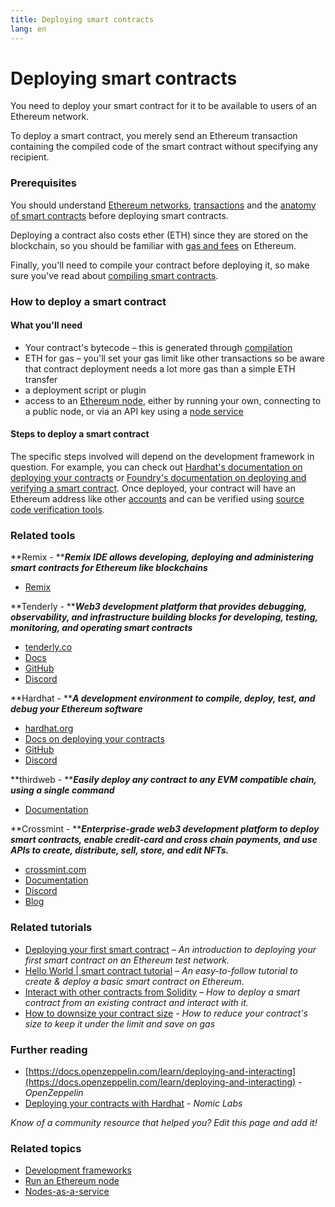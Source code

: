 ```yaml
---
title: Deploying smart contracts
lang: en
---
```


# Deploying smart contracts

You need to deploy your smart contract for it to be available to users of an Ethereum network.

To deploy a smart contract, you merely send an Ethereum transaction containing the compiled code of the smart contract without specifying any recipient.

### Prerequisites <a href="#prerequisites" id="prerequisites"></a>

You should understand [Ethereum networks](../../networks/), [transactions](../../transactions/) and the [anatomy of smart contracts](../anatomy/) before deploying smart contracts.

Deploying a contract also costs ether (ETH) since they are stored on the blockchain, so you should be familiar with [gas and fees](../../gas/) on Ethereum.

Finally, you'll need to compile your contract before deploying it, so make sure you've read about [compiling smart contracts](../compiling/).

### How to deploy a smart contract <a href="#how-to-deploy-a-smart-contract" id="how-to-deploy-a-smart-contract"></a>

#### What you'll need <a href="#what-youll-need" id="what-youll-need"></a>

* Your contract's bytecode – this is generated through [compilation](../compiling/)
* ETH for gas – you'll set your gas limit like other transactions so be aware that contract deployment needs a lot more gas than a simple ETH transfer
* a deployment script or plugin
* access to an [Ethereum node](../../nodes-and-clients/), either by running your own, connecting to a public node, or via an API key using a [node service](../../nodes-and-clients/nodes-as-a-service/)

#### Steps to deploy a smart contract <a href="#steps-to-deploy" id="steps-to-deploy"></a>

The specific steps involved will depend on the development framework in question. For example, you can check out [Hardhat's documentation on deploying your contracts](https://hardhat.org/guides/deploying.html) or [Foundry's documentation on deploying and verifying a smart contract](https://book.getfoundry.sh/forge/deploying). Once deployed, your contract will have an Ethereum address like other [accounts](../../accounts/) and can be verified using [source code verification tools](../verifying/#source-code-verification-tools).

### Related tools <a href="#related-tools" id="related-tools"></a>

**Remix - **_**Remix IDE allows developing, deploying and administering smart contracts for Ethereum like blockchains**_

* [Remix](https://remix.ethereum.org)

**Tenderly - **_**Web3 development platform that provides debugging, observability, and infrastructure building blocks for developing, testing, monitoring, and operating smart contracts**_

* [tenderly.co](https://tenderly.co/)
* [Docs](https://docs.tenderly.co/)
* [GitHub](https://github.com/Tenderly)
* [Discord](https://discord.gg/eCWjuvt)

**Hardhat - **_**A development environment to compile, deploy, test, and debug your Ethereum software**_

* [hardhat.org](https://hardhat.org/getting-started/)
* [Docs on deploying your contracts](https://hardhat.org/guides/deploying.html)
* [GitHub](https://github.com/nomiclabs/hardhat)
* [Discord](https://discord.com/invite/TETZs2KK4k)

**thirdweb - **_**Easily deploy any contract to any EVM compatible chain, using a single command**_

* [Documentation](https://portal.thirdweb.com/deploy/)

**Crossmint - **_**Enterprise-grade web3 development platform to deploy smart contracts, enable credit-card and cross chain payments, and use APIs to create, distribute, sell, store, and edit NFTs.**_

* [crossmint.com](https://www.crossmint.com)
* [Documentation](https://docs.crossmint.com)
* [Discord](https://discord.com/invite/crossmint)
* [Blog](https://blog.crossmint.com)

### Related tutorials <a href="#related-tutorials" id="related-tutorials"></a>

* [Deploying your first smart contract](../../../tutorials/deploying-your-first-smart-contract/) _– An introduction to deploying your first smart contract on an Ethereum test network._
* [Hello World | smart contract tutorial](../../../tutorials/hello-world-smart-contract/) _– An easy-to-follow tutorial to create & deploy a basic smart contract on Ethereum._
* [Interact with other contracts from Solidity](../../../tutorials/interact-with-other-contracts-from-solidity/) _– How to deploy a smart contract from an existing contract and interact with it._
* [How to downsize your contract size](../../../tutorials/downsizing-contracts-to-fight-the-contract-size-limit/) _- How to reduce your contract's size to keep it under the limit and save on gas_

### Further reading <a href="#further-reading" id="further-reading"></a>

* [https://docs.openzeppelin.com/learn/deploying-and-interacting](https://docs.openzeppelin.com/learn/deploying-and-interacting) - _OpenZeppelin_
* [Deploying your contracts with Hardhat](https://hardhat.org/guides/deploying.html) - _Nomic Labs_

_Know of a community resource that helped you? Edit this page and add it!_

### Related topics <a href="#related-topics" id="related-topics"></a>

* [Development frameworks](../../frameworks/)
* [Run an Ethereum node](../../nodes-and-clients/run-a-node/)
* [Nodes-as-a-service](../../nodes-and-clients/nodes-as-a-service/)
